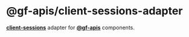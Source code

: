 # @gf-apis/client-sessions-adapter

[__client-sessions__](https://github.com/mozilla/node-client-sessions) adapter for [__@gf-apis__](https://github.com/gf-apis) components.
